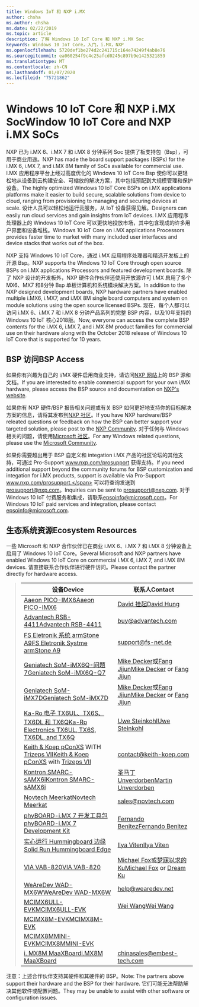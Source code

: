 ```yaml
---
title: Windows IoT 和 NXP i.MX
author: chsha
ms.author: chsha
ms.date: 02/22/2019
ms.topic: article
description: 了解 Windows 10 IoT Core 和 NXP i.MX Soc
keywords: Windows 10 IoT Core，入门，i.MX，NXP
ms.openlocfilehash: 5720def1be274d2c241715c164e74249f4ab8e76
ms.sourcegitcommit: ea060254f9c4c25afcd0245c897b9e1425321859
ms.translationtype: MT
ms.contentlocale: zh-CN
ms.lasthandoff: 01/07/2020
ms.locfileid: "75721862"
---
```

# <a name="window-10-iot-core-and-nxp-imx-socs"></a><span data-ttu-id="ac8dc-104">Windows 10 IoT Core 和 NXP i.MX Soc</span><span class="sxs-lookup"><span data-stu-id="ac8dc-104">Window 10 IoT Core and NXP i.MX SoCs</span></span>


<span data-ttu-id="ac8dc-105">NXP 已为 i.MX 6、i.MX 7 和 i.MX 8 分钟系列 Soc 提供了板支持包（Bsp），可用于商业用途。</span><span class="sxs-lookup"><span data-stu-id="ac8dc-105">NXP has made the board support packages (BSPs) for the i.MX 6, i.MX 7, and i.MX 8M family of SoCs available for commercial use.</span></span> <span data-ttu-id="ac8dc-106">I.MX 应用程序平台上经过高度优化的 Windows 10 IoT Core Bsp 使你可以更轻松地从设备到云构建安全、可缩放的解决方案，其中包括预配到大规模管理和保护设备。</span><span class="sxs-lookup"><span data-stu-id="ac8dc-106">The highly optimized Windows 10 IoT Core BSPs on i.MX applications platforms make it easier to build secure, scalable solutions from device to cloud, ranging from provisioning to managing and securing devices at scale.</span></span> <span data-ttu-id="ac8dc-107">设计人员可以轻松地运行云服务，从 IoT 设备获得见解。</span><span class="sxs-lookup"><span data-stu-id="ac8dc-107">Designers can easily run cloud services and gain insights from IoT devices.</span></span> <span data-ttu-id="ac8dc-108">I.MX 应用程序处理器上的 Windows 10 IoT Core 可以更快地投放市场，其中包含现成的许多用户界面和设备堆栈。</span><span class="sxs-lookup"><span data-stu-id="ac8dc-108">Windows 10 IoT Core on i.MX applications Processors provides faster time to market with many included user interfaces and device stacks that works out of the box.</span></span>

<span data-ttu-id="ac8dc-109">NXP 支持 Windows 10 IoT Core，通过 i.MX 应用程序处理器和精选开发板上的开源 Bsp。</span><span class="sxs-lookup"><span data-stu-id="ac8dc-109">NXP supports the Windows 10 IoT Core through open source BSPs on i.MX applications Processors and featured development boards.</span></span>  <span data-ttu-id="ac8dc-110">除了 NXP 设计的开发板外，NXP 硬件合作伙伴还使用开放源许可 I.MX 启用了多个 MX6、MX7 和8分钟 Bsp 单板计算机和系统模块解决方案。</span><span class="sxs-lookup"><span data-stu-id="ac8dc-110">In addition to the NXP designed development boards, NXP hardware partners have enabled multiple i.MX6, i.MX7, and i.MX 8M single board computers and system on module solutions using the open source licensed BSPs.</span></span> <span data-ttu-id="ac8dc-111">现在，每个人都可以访问 i.MX 6、i.MX 7 和 i.MX 8 分钟产品系列的完整 BSP 内容，以及10年支持的 Windows 10 IoT 核心2018版。</span><span class="sxs-lookup"><span data-stu-id="ac8dc-111">Now, everyone can access the complete BSP contents for the i.MX 6, i.MX 7, and i.MX 8M product families for commercial use on their hardware along with the October 2018 release of Windows 10 IoT Core that is supported for 10 years.</span></span>

## <a name="bsp-access"></a><span data-ttu-id="ac8dc-112">BSP 访问</span><span class="sxs-lookup"><span data-stu-id="ac8dc-112">BSP Access</span></span>

<span data-ttu-id="ac8dc-113">如果你有兴趣为自己的 i/MX 硬件启用商业支持，请访问[NXP 网站](https://www.nxp.com/design/software/embedded-software/windows-10-iotIf-core-for-i.mx-applications-processors:IMXWIN10IOT)上的 BSP 源和文档。</span><span class="sxs-lookup"><span data-stu-id="ac8dc-113">If you are interested to enable commercial support for your own i/MX hardware, please access the BSP source and documentation on [NXP's website](https://www.nxp.com/design/software/embedded-software/windows-10-iotIf-core-for-i.mx-applications-processors:IMXWIN10IOT).</span></span> 

<span data-ttu-id="ac8dc-114">如果你有 NXP 硬件/BSP 报告相关问题或有关 BSP 如何更好地支持你的目标解决方案的信息，请将其发布到[NXP 社区](https://community.nxp.com/community/imx/content?filterID=contentstatus%5Bpublished%5D%7Ecategory%5Bwindows%5D)。</span><span class="sxs-lookup"><span data-stu-id="ac8dc-114">If you have NXP hardware/BSP releated questions or feedback on how the BSP can better support your targeted solution, please post to the [NXP Community](https://community.nxp.com/community/imx/content?filterID=contentstatus%5Bpublished%5D%7Ecategory%5Bwindows%5D).</span></span> <span data-ttu-id="ac8dc-115">对于任何与 Windows 相关的问题，请使用[Microsoft 社区](https://social.msdn.microsoft.com/forums/en-US/home?forum=WindowsIoT)。</span><span class="sxs-lookup"><span data-stu-id="ac8dc-115">For any Windows related questions, please use the [Microsoft Community](https://social.msdn.microsoft.com/forums/en-US/home?forum=WindowsIoT).</span></span>

<span data-ttu-id="ac8dc-116">如果你需要超出用于 BSP 自定义和 integation i.MX 产品的社区论坛的其他支持，可通过 Pro-Support www.nxp.com/prosupport 获得支持。</span><span class="sxs-lookup"><span data-stu-id="ac8dc-116">If you need additional support beyond the community forums for BSP customization and integation for i.MX products, support is available via Pro-Support www.nxp.com/prosupport.</span></span> <span data-ttu-id="ac8dc-117">可以将查询发送到[prosupport@nxp.com](mailto:prosupport@nxp.com)。</span><span class="sxs-lookup"><span data-stu-id="ac8dc-117">Inquiries can be sent to [prosupport@nxp.com](mailto:prosupport@nxp.com).</span></span> <span data-ttu-id="ac8dc-118">对于 Windows 10 IoT 付费服务和集成，请联系[epsoinfo@microsoft.com](mailto:epsoinfo@microsoft.com)。</span><span class="sxs-lookup"><span data-stu-id="ac8dc-118">For Windows 10 IoT paid services and integration, please contact [epsoinfo@microsoft.com](mailto:epsoinfo@microsoft.com).</span></span>


## <a name="ecosystem-resources"></a><span data-ttu-id="ac8dc-119">生态系统资源</span><span class="sxs-lookup"><span data-stu-id="ac8dc-119">Ecosystem Resources</span></span>

<span data-ttu-id="ac8dc-120">一些 Microsoft 和 NXP 合作伙伴已在商业 i.MX 6、i.MX 7 和 i.MX 8 分钟设备上启用了 Windows 10 IoT Core。</span><span class="sxs-lookup"><span data-stu-id="ac8dc-120">Several Microsoft and NXP partners have enabled Windows 10 IoT Core on commercial i.MX 6, i.MX 7, and i.MX 8M devices.</span></span> <span data-ttu-id="ac8dc-121">请直接联系合作伙伴进行硬件访问。</span><span class="sxs-lookup"><span data-stu-id="ac8dc-121">Please contact the partner directly for hardware access.</span></span> 


> | <span data-ttu-id="ac8dc-122">设备</span><span class="sxs-lookup"><span data-stu-id="ac8dc-122">Device</span></span> | <span data-ttu-id="ac8dc-123">联系人</span><span class="sxs-lookup"><span data-stu-id="ac8dc-123">Contact</span></span> |
> |-------|------|
> | [<span data-ttu-id="ac8dc-124">Aaeon PICO-IMX6</span><span class="sxs-lookup"><span data-stu-id="ac8dc-124">Aaeon PICO-IMX6</span></span>](https://www.aaeon.com/en/p/pico-itx-boards-pico-imx6/) | [<span data-ttu-id="ac8dc-125">David 挂起</span><span class="sxs-lookup"><span data-stu-id="ac8dc-125">David Hung</span></span>](mailto:davidhung@aaeon.com.tw) |
> | [<span data-ttu-id="ac8dc-126">Advantech RSB-4411</span><span class="sxs-lookup"><span data-stu-id="ac8dc-126">Advantech RSB-4411</span></span>](http://www.advantech.com/products/single_board_computer/rsb-4411/mod_d3901250-b0a0-4a5f-9762-b26fa0c36858) | [buy@advantech.com](mailto:buy@advantech.com) |
> | [<span data-ttu-id="ac8dc-127">FS Eletronik 系统 armStone A9</span><span class="sxs-lookup"><span data-stu-id="ac8dc-127">FS Eletronik Systme armStone A9</span></span>](https://www.fs-net.de/en/products/armstone/armstonea9/) | [support@fs-net.de](mailto:support@fs-net.de) |
> | [<span data-ttu-id="ac8dc-128">Geniatech SoM-iMX6Q-问题7</span><span class="sxs-lookup"><span data-stu-id="ac8dc-128">Geniatech SoM-iMX6Q-Q7</span></span>](https://www.geniatech.com/product/som-imx6q-q7/) | <span data-ttu-id="ac8dc-129">[Mike Decker](mailto:mike.decker@geniatech.com)或[Fang Jijun](mailto:Fjj@geniatech.com)</span><span class="sxs-lookup"><span data-stu-id="ac8dc-129">[Mike Decker](mailto:mike.decker@geniatech.com) or [Fang Jijun](mailto:Fjj@geniatech.com)</span></span> |
> | [<span data-ttu-id="ac8dc-130">Geniatech SoM-iMX7D</span><span class="sxs-lookup"><span data-stu-id="ac8dc-130">Geniatech SoM-iMX7D</span></span>](https://www.geniatech.com/product/som-imx7d/) | <span data-ttu-id="ac8dc-131">[Mike Decker](mailto:mike.decker@geniatech.com)或[Fang Jijun](mailto:Fjj@geniatech.com)</span><span class="sxs-lookup"><span data-stu-id="ac8dc-131">[Mike Decker](mailto:mike.decker@geniatech.com) or [Fang Jijun](mailto:Fjj@geniatech.com)</span></span> |
> | [<span data-ttu-id="ac8dc-132">Ka-Ro 电子 TX6UL、TX6S、TX6DL 和 TX6Q</span><span class="sxs-lookup"><span data-stu-id="ac8dc-132">Ka-Ro Electronics TX6UL, TX6S, TX6DL, and TX6Q</span></span>](https://www.karo-electronics.de/tx-standard.html?&L=1) | [<span data-ttu-id="ac8dc-133">Uwe Steinkohl</span><span class="sxs-lookup"><span data-stu-id="ac8dc-133">Uwe Steinkohl</span></span>](mailto:us@karo-electronics.de) |
> | <span data-ttu-id="ac8dc-134">[Keith & Koep pConXS](https://keith-koep.com/de/produkte/produkte-baseboards/pconxs-baseboard-vollausstattung-technische-daten/) WITH [Trizeps VII](https://keith-koep.com/de/produkte/produkte-trizeps/trizeps-vii-technische-daten-imx6/)</span><span class="sxs-lookup"><span data-stu-id="ac8dc-134">[Keith & Koep pConXS](https://keith-koep.com/de/produkte/produkte-baseboards/pconxs-baseboard-vollausstattung-technische-daten/) with [Trizeps VII](https://keith-koep.com/de/produkte/produkte-trizeps/trizeps-vii-technische-daten-imx6/)</span></span> | [contact@keith-koep.com](mailto:contact@keith-koep.com) |
> | [<span data-ttu-id="ac8dc-135">Kontron SMARC-sAMX6i</span><span class="sxs-lookup"><span data-stu-id="ac8dc-135">Kontron SMARC-sAMX6i</span></span>](https://www.kontron.com/products/boards-and-standard-form-factors/smarc/smarc-samx6i.html) | [<span data-ttu-id="ac8dc-136">圣马丁 Unverdorben</span><span class="sxs-lookup"><span data-stu-id="ac8dc-136">Martin Unverdorben</span></span>](mailto:martin.unverdorben@kontron.com) |
> | [<span data-ttu-id="ac8dc-137">Novtech Meerkat</span><span class="sxs-lookup"><span data-stu-id="ac8dc-137">Novtech Meerkat</span></span>](http://novtech.com/products/meerkat96.html) | [sales@novtech.com](mailto:sales@novtech.com) |
> | [<span data-ttu-id="ac8dc-138">phyBOARD-i.MX 7 开发工具包</span><span class="sxs-lookup"><span data-stu-id="ac8dc-138">phyBOARD-i.MX 7 Development Kit</span></span>](https://phytec.com/product/phyboard-imx7-development-kit/) | [<span data-ttu-id="ac8dc-139">Fernando Benitez</span><span class="sxs-lookup"><span data-stu-id="ac8dc-139">Fernando Benitez</span></span>](mailto:sales@phytec.com) |
> | [<span data-ttu-id="ac8dc-140">实心运行 Hummingboard 边缘</span><span class="sxs-lookup"><span data-stu-id="ac8dc-140">Solid Run Hummingboard Edge</span></span>](https://www.solid-run.com/imx6-win-10-iot-core/) | [<span data-ttu-id="ac8dc-141">Ilya Viten</span><span class="sxs-lookup"><span data-stu-id="ac8dc-141">Ilya Viten</span></span>](mailto:ilya@solid-run.com) |
> | [<span data-ttu-id="ac8dc-142">VIA VAB-820</span><span class="sxs-lookup"><span data-stu-id="ac8dc-142">VIA VAB-820</span></span>](https://www.viaembeddedstore.com/shop/boards/vab-820/) | <span data-ttu-id="ac8dc-143">[Michael Fox](mailto:MichaelFox@via.com.tw)或[梦寐以求的 Ku](mailto:dreamku@via.com.tw)</span><span class="sxs-lookup"><span data-stu-id="ac8dc-143">[Michael Fox](mailto:MichaelFox@via.com.tw) or [Dream Ku](mailto:dreamku@via.com.tw)</span></span> |
> | [<span data-ttu-id="ac8dc-144">WeAreDev WAD-MX6W</span><span class="sxs-lookup"><span data-stu-id="ac8dc-144">WeAreDev WAD-MX6W</span></span>](http://www.wearedev.net/?mod=wadmx6w) | [help@wearedev.net](mailto:help@wearedev.net) |
> | [<span data-ttu-id="ac8dc-145">MCIMX6ULL-EVK</span><span class="sxs-lookup"><span data-stu-id="ac8dc-145">MCIMX6ULL-EVK</span></span>](https://www.nxp.com/products/processors-and-microcontrollers/arm-based-processors-and-mcus/i.mx-applications-processors/i.mx-6-processors/evaluation-kit-for-the-i.mx-6ull-and-6ulz-applications-processor:MCIMX6ULL-EVK) | [<span data-ttu-id="ac8dc-146">Wei Wang</span><span class="sxs-lookup"><span data-stu-id="ac8dc-146">Wei Wang</span></span>](mailto:Wei.A.Wang@nxp.com) |
> | [<span data-ttu-id="ac8dc-147">MCIMX8M-EVK</span><span class="sxs-lookup"><span data-stu-id="ac8dc-147">MCIMX8M-EVK</span></span>](https://www.nxp.com/support/developer-resources/software-development-tools/i.mx-developer-resources/evaluation-kit-for-the-i.mx-8m-applications-processor:MCIMX8M-EVK) |  |
> | [<span data-ttu-id="ac8dc-148">MCIMX8MMINI-EVK</span><span class="sxs-lookup"><span data-stu-id="ac8dc-148">MCIMX8MMINI-EVK</span></span>](http://www.nxp.com/imx8mminievk) | []() |
> | [<span data-ttu-id="ac8dc-149">i. MX8M MaaXBoard</span><span class="sxs-lookup"><span data-stu-id="ac8dc-149">i.MX8M MaaXBoard</span></span>](http://www.embest-tech.com/prod_view.aspx?TypeId=117&Id=388&Fid=t3:117:3) | [chinasales@embest-tech.com](mailto:chinasales@embest-tech.com) |

<span data-ttu-id="ac8dc-150">注意：上述合作伙伴支持其硬件和其硬件的 BSP。</span><span class="sxs-lookup"><span data-stu-id="ac8dc-150">Note: The partners above support their hardware and the BSP for their hardware.</span></span> <span data-ttu-id="ac8dc-151">它们可能无法帮助解决其他软件或配置问题。</span><span class="sxs-lookup"><span data-stu-id="ac8dc-151">They may be unable to assist with other software or configuration issues.</span></span>

